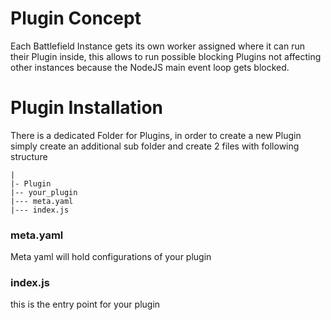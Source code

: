# Plugin Concept

Each Battlefield Instance gets its own worker assigned where it can run their Plugin inside, this allows to run possible blocking Plugins not affecting other instances because the NodeJS main event loop gets blocked.

# Plugin Installation

There is a dedicated Folder for Plugins, in order to create a new Plugin simply create an additional sub folder and create 2 files with following structure

```
|
|- Plugin
|-- your_plugin
|--- meta.yaml
|--- index.js

```

### meta.yaml
Meta yaml will hold configurations of your plugin

### index.js
this is the entry point for your plugin